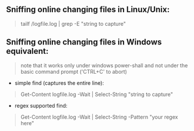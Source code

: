 

## Sniffing online changing files in Linux/Unix:

> tailf /logfile.log | grep -E "string to capture"


## Sniffing online changing files in Windows equivalent:
> note that it works only under windows power-shall and not under the basic command prompt ('CTRL+C' to abort)

- simple find (captures the entire line):
> Get-Content logfile.log -Wait | Select-String "string to capture"

- regex supported find:
> Get-Content logfile.log -Wait | Select-String -Pattern "your regex here"
